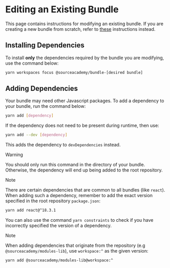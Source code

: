 # Editing an Existing Bundle
This page contains instructions for modifying an existing bundle. If you are creating a new bundle from scratch, refer to [these](../creating/) instructions instead.

## Installing Dependencies
To install **only** the dependencies required by the bundle you are modifying, use the command below:

```sh
yarn workspaces focus @sourceacademy/bundle-[desired bundle]
```

## Adding Dependencies
Your bundle may need other Javascript packages. To add a dependency to your bundle, run the command below:
```sh
yarn add [dependency]
```

If the dependency does not need to be present during runtime, then use:
```sh
yarn add --dev [dependency]
```
This adds the dependency to `devDependencies` instead.

> [!WARNING]
> You should only run this command in the directory of your bundle. Otherwise, the dependency will end up being added to the
> root repository.

> [!NOTE]
> There are certain dependencies that are common to all bundles (like `react`). When adding such a dependency, remember to add the exact version
> specified in the root repository `package.json`:
> ```sh
> yarn add react@^18.3.1
> ```
> You can also use the command `yarn constraints`  to check if you have incorrectly specified the version of a dependency.

> [!NOTE]
> When adding dependencies that originate from the repository (e.g `@sourceacademy/modules-lib`), use `workspace:^` as the given version:
> ```sh
> yarn add @sourceacademy/modules-lib@workspace:^
> ```
